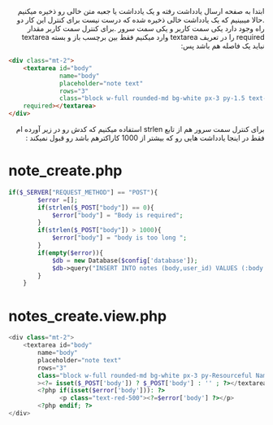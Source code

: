 <div dir="rtl">
ابتدا به صفحه ارسال یادداشت رفته و یک یادداشت یا جعبه متن خالی رو ذخیره میکنیم .حالا میبینیم که یک یادداشت خالی ذخیره شده که درست نیست برای کنترل این کار دو راه وجود دارد یکی سمت کاربر و یکی سمت سرور .برای کنترل سمت کاربر مقدار required را در تعریف textarea وارد میکنیم فقط بین برچسب باز و بسته textarea نباید یک فاصله هم باشد پس:
<div dir="ltr">

```html
<div class="mt-2">
    <textarea id="body" 
              name="body"
              placeholder="note text"
              rows="3"
              class="block w-full rounded-md bg-white px-3 py-1.5 text-base text-gray-900 outline-1 -outline-offset-1 outline-gray-300 placeholder:text-gray-400 focus:outline-2 focus:-outline-offset-2 focus:outline-indigo-600 sm:text-sm/6"
    required></textarea>
</div>
```
<div dir="rtl">
برای کنترل سمت سرور هم از تابع strlen استفاده میکنیم که کدش رو در زیر آورده ام فقط در اینجا یادداشت هایی رو که بیشتر از 1000 کاراکترهم باشد رو قبول نمیکند :

<div dir="ltr">

# note_create.php
```php
if($_SERVER["REQUEST_METHOD"] == "POST"){
        $error =[];
        if(strlen($_POST["body"]) == 0){
            $error["body"] = "Body is required";
        }
        if(strlen($_POST["body"]) > 1000){
            $error["body"] = "body is too long ";
        }
        if(empty($error)){
            $db = new Database($config['database']);
            $db->query("INSERT INTO notes (body,user_id) VALUES (:body ,:user_id)" , ['body' => $_POST['body'], 'user_id' => 3 ]);
        }
    }
```
# notes_create.view.php

```php
<div class="mt-2">
    <textarea id="body"
        name="body"
        placeholder="note text"
        rows="3"
        class="block w-full rounded-md bg-white px-3 py-Resourceful Naming Conventions(29).5 text-base text-gray-900 outline-Resourceful Naming Conventions(29) -outline-offset-Resourceful Naming Conventions(29) outline-gray-300 placeholder:text-gray-400 focus:outline-2 focus:-outline-offset-2 focus:outline-indigo-600 sm:text-sm/6"
        ><?= isset($_POST['body']) ? $_POST['body'] : '' ; ?></textarea>
        <?php if(isset($error['body'])): ?>
              <p class="text-red-500"><?=$error['body'] ?></p>
        <?php endif; ?>
</div>
```
